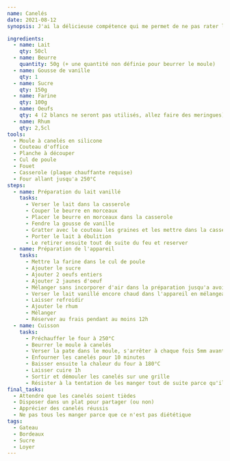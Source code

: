 ```yaml
---
name: Canelés
date: 2021-08-12
synopsis: J'ai la délicieuse compétence qui me permet de ne pas rater les canelés que je fais. Je m'en sers comme monnaie d'échange pour aller vivre chez des gens. Je vais vous partager mon secret et vous aussi, vous pourrez aller vivre chez les gens contre un paiement en canelés sonnants et trébuchants.

ingredients:
  - name: Lait
    qty: 50cl
  - name: Beurre
    quantity: 50g (+ une quantité non définie pour beurrer le moule)
  - name: Gousse de vanille
    qty: 1
  - name: Sucre
    qty: 150g
  - name: Farine
    qty: 100g
  - name: Oeufs
    qty: 4 (2 blancs ne seront pas utilisés, allez faire des meringues)
  - name: Rhum
    qty: 2,5cl
tools:
  - Moule à canelés en silicone
  - Couteau d'office
  - Planche à découper
  - Cul de poule
  - Fouet
  - Casserole (plaque chauffante requise)
  - Four allant jusqu'a 250°C
steps:
  - name: Préparation du lait vanillé
    tasks:
      - Verser le lait dans la casserole
      - Couper le beurre en morceaux
      - Placer le beurre en morceaux dans la casserole
      - Fendre la gousse de vanille
      - Gratter avec le couteau les graines et les mettre dans la casserole
      - Porter le lait à ébulition
      - Le retirer ensuite tout de suite du feu et reserver
  - name: Préparation de l'appareil
    tasks:
      - Mettre la farine dans le cul de poule
      - Ajouter le sucre
      - Ajouter 2 oeufs entiers
      - Ajouter 2 jaunes d'oeuf
      - Mélanger sans incorporer d'air dans la préparation jusqu'a avoir un appareil homogène
      - Verser le lait vanillé encore chaud dans l'appareil en mélangeant
      - Laisser refroidir
      - Ajouter le rhum
      - Mélanger
      - Réserver au frais pendant au moins 12h
  - name: Cuisson
    tasks:
      - Préchauffer le four à 250°C
      - Beurrer le moule à canelés
      - Verser la pate dans le moule, s'arrêter à chaque fois 5mm avant le bord (delais, lol)
      - Enfourner les canelés pour 10 minutes
      - Baisser ensuite la chaleur du four à 180°C
      - Laisser cuire 1h
      - Sortir et démouler les canelés sur une grille
      - Résister à la tentation de les manger tout de suite parce qu'il sont encore très chauds
final_tasks:
  - Attendre que les canelés soient tièdes
  - Disposer dans un plat pour partager (ou non)
  - Apprécier des canelés réussis
  - Ne pas tous les manger parce que ce n'est pas diététique
tags:
  - Gateau
  - Bordeaux
  - Sucre
  - Loyer
---
```

